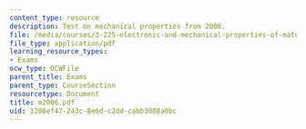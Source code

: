 ```yaml
---
content_type: resource
description: Test on mechanical properties from 2006.
file: /media/courses/3-225-electronic-and-mechanical-properties-of-materials-fall-2007/1208ef47243c8e6dc2ddcabb3888a0bc_m2006.pdf
file_type: application/pdf
learning_resource_types:
- Exams
ocw_type: OCWFile
parent_title: Exams
parent_type: CourseSection
resourcetype: Document
title: m2006.pdf
uid: 1208ef47-243c-8e6d-c2dd-cabb3888a0bc
---
```

